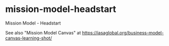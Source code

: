 # mission-model-headstart
Mission Model - Headstart

See also "Mission Model Canvas" at https://iasaglobal.org/business-model-canvas-learning-shot/
